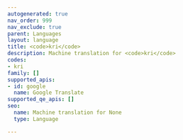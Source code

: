 ```yaml
---
autogenerated: true
nav_order: 999
nav_exclude: true
parent: Languages
layout: language
title: <code>kri</code>
description: Machine translation for <code>kri</code>
codes:
- kri
family: []
supported_apis:
- id: google
  name: Google Translate
supported_qe_apis: []
seo:
  name: Machine translation for None
  type: Language

---
```


